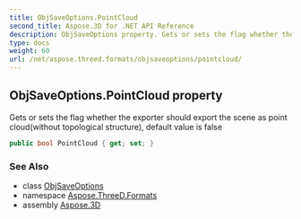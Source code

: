 ```yaml
---
title: ObjSaveOptions.PointCloud
second_title: Aspose.3D for .NET API Reference
description: ObjSaveOptions property. Gets or sets the flag whether the exporter should export the scene as point cloudwithout topological structure default value is false
type: docs
weight: 60
url: /net/aspose.threed.formats/objsaveoptions/pointcloud/
---
```

## ObjSaveOptions.PointCloud property

Gets or sets the flag whether the exporter should export the scene as point cloud(without topological structure), default value is false

```csharp
public bool PointCloud { get; set; }
```

### See Also

* class [ObjSaveOptions](../)
* namespace [Aspose.ThreeD.Formats](../../objsaveoptions/)
* assembly [Aspose.3D](../../../)


